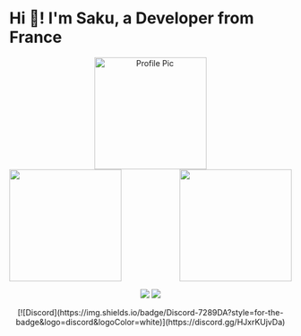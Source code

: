 # Hi 👋! I'm Saku, a Developer from France

<div align="center">
  <img src="https://avatars.githubusercontent.com/u/161844377" alt="Profile Pic" width="200"/>
</div>

<div style="display: flex; justify-content: space-between;">
  <img src="https://github-readme-stats.vercel.app/api?username=sakusql&show_icons=true&theme=radical&card_width=400" style="height: 200px;" />
  <img src="https://github-readme-stats.vercel.app/api/top-langs/?username=sakusql&layout=compact&theme=radical&card_width=400&langs_count=5" style="height: 200px;" />
</div>

<p align="center">
  <img src="https://img.shields.io/badge/JavaScript-F7DF1E?style=for-the-badge&logo=javascript&logoColor=black">
  <img src="https://img.shields.io/badge/Python-3776AB?style=for-the-badge&logo=python&logoColor=white">
</p>

<p align="center">
  [![Discord](https://img.shields.io/badge/Discord-7289DA?style=for-the-badge&logo=discord&logoColor=white)](https://discord.gg/HJxrKUjvDa)
</p>

